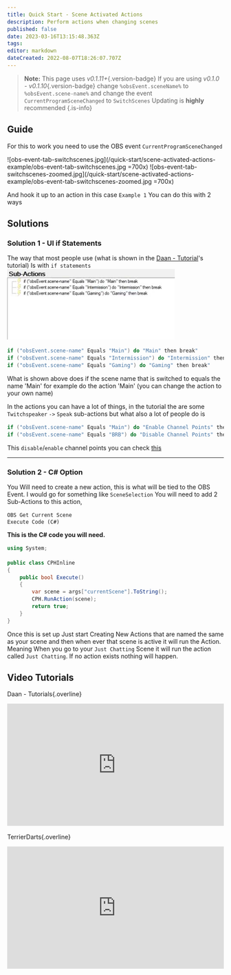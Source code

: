 ```yaml
---
title: Quick Start - Scene Activated Actions
description: Perform actions when changing scenes
published: false
date: 2023-03-16T13:15:48.363Z
tags: 
editor: markdown
dateCreated: 2022-08-07T18:26:07.707Z
---
```


> **Note:**
> This page uses *v0.1.11+*{.version-badge}
> If you are using *v0.1.0 - v0.1.10*{.version-badge} change  `%obsEvent.sceneName%` to `%obsEvent.scene-name%` and change the event `CurrentProgramSceneChanged` to `SwitchScenes`
> Updating is **highly** recommended
{.is-info}

## Guide

For this to work you need to use the OBS event `CurrentProgramSceneChanged`

![obs-event-tab-switchscenes.jpg](/quick-start/scene-activated-actions-example/obs-event-tab-switchscenes.jpg =700x)
![obs-event-tab-switchscenes-zoomed.jpg](/quick-start/scene-activated-actions-example/obs-event-tab-switchscenes-zoomed.jpg =700x)

And hook it up to an action in this case `Example 1`
You can do this with 2 ways

## Solutions
### Solution 1 - UI if Statements

The way that most people use (what is shown in the [Daan - Tutorial](#video-tutorials)'s tutorial)
Is with `if statements`
![actions-tab-daantutorials-if-statements.jpg](/quick-start/scene-activated-actions-example/actions-tab-daantutorials-if-statements.jpg)
```csharp
if ("obsEvent.scene-name" Equals "Main") do "Main" then break"
if ("obsEvent.scene-name" Equals "Intermission") do "Intermission" then break"
if ("obsEvent.scene-name" Equals "Gaming") do "Gaming" then break"
```
What is shown above does if the scene name that is switched to equals the name 'Main' for example do the action 'Main' (you can change the action to your own name)

In the actions you can have a lot of things, in the tutorial the are some `Twitchspeaker` `->` `Speak` sub-actions but what also a lot of people do is

```csharp
if ("obsEvent.scene-name" Equals "Main") do "Enable Channel Points" then break"
if ("obsEvent.scene-name" Equals "BRB") do "Disable Channel Points" then break"
```
This `disable`/`enable` channel points you can check [this](/Quick-Start/Examples/Disable-Enable-Channel-Points)

---
### Solution 2 - C# Option

You Will need to create a new action, this is what will be tied to the OBS Event. I would go for something like `SceneSelection` You  will need to add 2 Sub-Actions to this action, 
```
OBS Get Current Scene
Execute Code (C#)
```
**This is the C# code you will need.**
```csharp
using System;

public class CPHInline
{
	public bool Execute()
	{
		var scene = args["currentScene"].ToString();
		CPH.RunAction(scene);
		return true;
	}
}
```
Once this is set up Just start Creating New Actions that are named the same as your scene and then when ever that scene is active it will run the Action. Meaning When you go to your `Just Chatting` Scene it will run the action called `Just Chatting`. If no action exists nothing will happen.

## Video Tutorials

<section class="overview-grid my-5">
<div>

Daan - Tutorials{.overline}
  
<span></span>

<div class=“iframe-container”><iframe src="https://www.youtube.com/embed/Mlxox0KgyWo" title="YouTube video player" frameborder="0" allow="accelerometer; autoplay; clipboard-write; encrypted-media; gyroscope; picture-in-picture; fullscreen" allow fullscreen style="border: none; max-width: 100%; width: 100%; aspect-ratio: 16/9;"></iframe></div>

</div>
  <div>

TerrierDarts{.overline}

<span></span>

<div class=“iframe-container”><iframe src="https://www.youtube.com/embed/9Gx7b46y0S8" title="YouTube video player" frameborder="0" allow="accelerometer; autoplay; clipboard-write; encrypted-media; gyroscope; picture-in-picture; fullscreen" allow fullscreen style="border: none; max-width: 100%; width: 100%; aspect-ratio: 16/9;"></iframe></div>

</div>
</section>